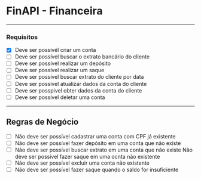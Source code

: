# FinAPI - Financeira

---

### Requisitos

- [x] Deve ser possivél criar um conta
- [ ] Deve ser possível buscar o extrato bancário do cliente
- [ ] Deve ser possível realizar um depósito
- [ ] Deve ser possível realizar um saque
- [ ] Deve ser possível buscar extrato do cliente por data
- [ ] Deve ser possível atualizar dados da conta do cliente
- [ ] Deve ser posspivel obter dados da conta do cliente
- [ ] Deve ser possível deletar uma conta

---

## Regras de Negócio

-[ ] Não deve ser possível cadastrar uma conta com CPF já existente
-[ ] Não deve ser possível fazer depósito em uma conta que não existe
-[ ] Não deve ser possível buscar extrato em uma conta que não existe
  Não deve ser possível fazer saque em uma ocnta não existente
-[ ] Não deve ser possível excluir uma conta não existente
-[ ] Não deve ser possível fazer saque quando o saldo for insuficiente
